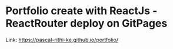 # Portfolio create with ReactJs - ReactRouter deploy on GitPages

Link: https://pascal-rithi-ke.github.io/portfolio/
